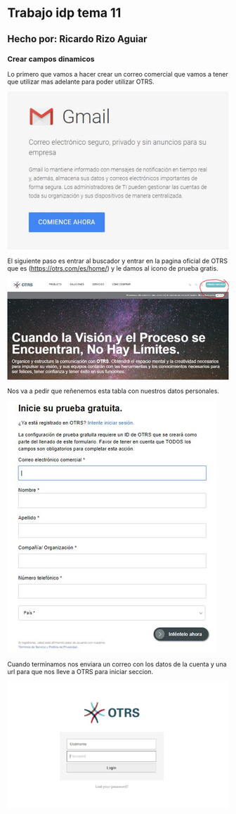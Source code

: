 # Trabajo idp tema 11
## Hecho por: Ricardo Rizo Aguiar  

### Crear campos dinamicos

Lo primero que vamos a hacer crear un correo comercial que vamos a tener que  utilizar mas adelante para poder utilizar OTRS.

![imagen0](imagenes/Captura2.JPG)

El siguiente paso es entrar al buscador y entrar en la pagina oficial de OTRS que es (https://otrs.com/es/home/) y le damos al icono de prueba gratis.

![imagen1](imagenes/captura0.JPG)

Nos va a pedir que reñenemos esta tabla con nuestros datos personales.

![imagen2](imagenes/Captura.JPG)

Cuando terminamos nos enviara un correo con los datos de la cuenta y una url para que nos lleve a OTRS para iniciar seccion.
 
![imagen3](imagenes/Captura3.JPG)
